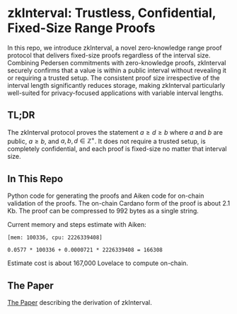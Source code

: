 # zkInterval: Trustless, Confidential, Fixed-Size Range Proofs

In this repo, we introduce zkInterval, a novel zero-knowledge range proof protocol that delivers fixed-size proofs regardless of the interval size. Combining Pedersen commitments with zero-knowledge proofs, zkInterval securely confirms that a value is within a public interval without revealing it or requiring a trusted setup. The consistent proof size irrespective of the interval length significantly reduces storage, making zkInterval particularly well-suited for privacy-focused applications with variable interval lengths.

## TL;DR

The zkInterval protocol proves the statement $a \geq d \geq b$ where $a$ and $b$ are public, $a \geq b$, and $a, b, d \in \mathbb{Z}^+$. It does not require a trusted setup, is completely confidential, and each proof is fixed-size no matter that interval size.

## In This Repo

Python code for generating the proofs and Aiken code for on-chain validation of the proofs. The on-chain Cardano form of the proof is about 2.1 Kb. The proof can be compressed to 992 bytes as a single string.

Current memory and steps estimate with Aiken:

```
[mem: 100336, cpu: 2226339408]

0.0577 * 100336 + 0.0000721 * 2226339408 = 166308
```

Estimate cost is about 167,000 Lovelace to compute on-chain.

## The Paper

[The Paper](paper/zkInterval-2024.pdf) describing the derivation of zkInterval.
